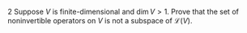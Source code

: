 2 Suppose $V$ is finite-dimensional and $\operatorname{dim} V>1$. Prove that the set of noninvertible operators on $V$ is not a subspace of $\mathcal{L}(V)$.
